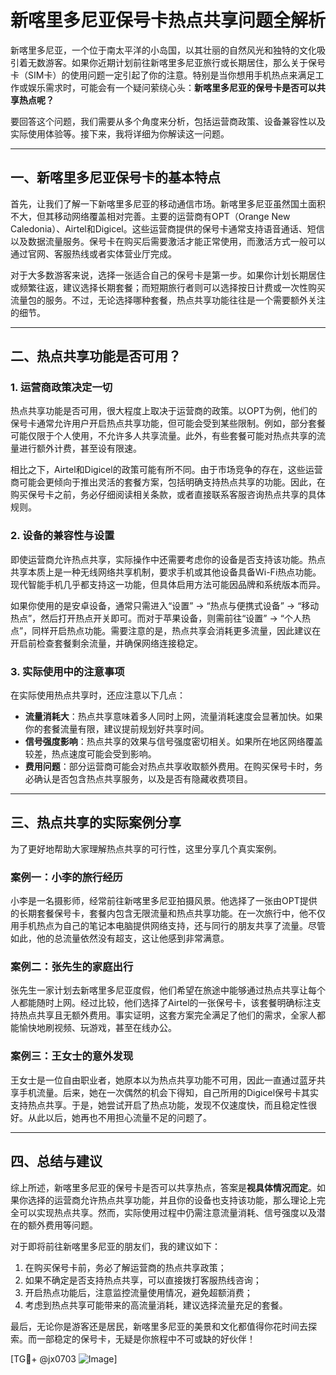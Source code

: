 # 新喀里多尼亚保号卡热点共享问题全解析

新喀里多尼亚，一个位于南太平洋的小岛国，以其壮丽的自然风光和独特的文化吸引着无数游客。如果你近期计划前往新喀里多尼亚旅行或长期居住，那么关于保号卡（SIM卡）的使用问题一定引起了你的注意。特别是当你想用手机热点来满足工作或娱乐需求时，可能会有一个疑问萦绕心头：**新喀里多尼亚的保号卡是否可以共享热点呢？**

要回答这个问题，我们需要从多个角度来分析，包括运营商政策、设备兼容性以及实际使用体验等。接下来，我将详细为你解读这一问题。

---

## 一、新喀里多尼亚保号卡的基本特点

首先，让我们了解一下新喀里多尼亚的移动通信市场。新喀里多尼亚虽然国土面积不大，但其移动网络覆盖相对完善。主要的运营商有OPT（Orange New Caledonia）、Airtel和Digicel。这些运营商提供的保号卡通常支持语音通话、短信以及数据流量服务。保号卡在购买后需要激活才能正常使用，而激活方式一般可以通过官网、客服热线或者实体营业厅完成。

对于大多数游客来说，选择一张适合自己的保号卡是第一步。如果你计划长期居住或频繁往返，建议选择长期套餐；而短期旅行者则可以选择按日计费或一次性购买流量包的服务。不过，无论选择哪种套餐，热点共享功能往往是一个需要额外关注的细节。

---

## 二、热点共享功能是否可用？

### 1. **运营商政策决定一切**
热点共享功能是否可用，很大程度上取决于运营商的政策。以OPT为例，他们的保号卡通常允许用户开启热点共享功能，但可能会受到某些限制。例如，部分套餐可能仅限于个人使用，不允许多人共享流量。此外，有些套餐可能对热点共享的流量进行额外计费，甚至设有限速。

相比之下，Airtel和Digicel的政策可能有所不同。由于市场竞争的存在，这些运营商可能会更倾向于推出灵活的套餐方案，包括明确支持热点共享的功能。因此，在购买保号卡之前，务必仔细阅读相关条款，或者直接联系客服咨询热点共享的具体规则。

### 2. **设备的兼容性与设置**
即使运营商允许热点共享，实际操作中还需要考虑你的设备是否支持该功能。热点共享本质上是一种无线网络共享机制，要求手机或其他设备具备Wi-Fi热点功能。现代智能手机几乎都支持这一功能，但具体启用方法可能因品牌和系统版本而异。

如果你使用的是安卓设备，通常只需进入“设置” -> “热点与便携式设备” -> “移动热点”，然后打开热点开关即可。而对于苹果设备，则需前往“设置” -> “个人热点”，同样开启热点功能。需要注意的是，热点共享会消耗更多流量，因此建议在开启前检查套餐剩余流量，并确保网络连接稳定。

### 3. **实际使用中的注意事项**
在实际使用热点共享时，还应注意以下几点：

- **流量消耗大**：热点共享意味着多人同时上网，流量消耗速度会显著加快。如果你的套餐流量有限，建议提前规划好共享时间。
- **信号强度影响**：热点共享的效果与信号强度密切相关。如果所在地区网络覆盖较差，热点速度可能会受到影响。
- **费用问题**：部分运营商可能会对热点共享收取额外费用。在购买保号卡时，务必确认是否包含热点共享服务，以及是否有隐藏收费项目。

---

## 三、热点共享的实际案例分享

为了更好地帮助大家理解热点共享的可行性，这里分享几个真实案例。

### 案例一：小李的旅行经历
小李是一名摄影师，经常前往新喀里多尼亚拍摄风景。他选择了一张由OPT提供的长期套餐保号卡，套餐内包含无限流量和热点共享功能。在一次旅行中，他不仅用手机热点为自己的笔记本电脑提供网络支持，还与同行的朋友共享了流量。尽管如此，他的总流量依然没有超支，这让他感到非常满意。

### 案例二：张先生的家庭出行
张先生一家计划去新喀里多尼亚度假，他们希望在旅途中能够通过热点共享让每个人都能随时上网。经过比较，他们选择了Airtel的一张保号卡，该套餐明确标注支持热点共享且无额外费用。事实证明，这套方案完全满足了他们的需求，全家人都能愉快地刷视频、玩游戏，甚至在线办公。

### 案例三：王女士的意外发现
王女士是一位自由职业者，她原本以为热点共享功能不可用，因此一直通过蓝牙共享手机流量。后来，她在一次偶然的机会下得知，自己所用的Digicel保号卡其实支持热点共享。于是，她尝试开启了热点功能，发现不仅速度快，而且稳定性很好。从此以后，她再也不用担心流量不足的问题了。

---

## 四、总结与建议

综上所述，新喀里多尼亚的保号卡是否可以共享热点，答案是**视具体情况而定**。如果你选择的运营商允许热点共享功能，并且你的设备也支持该功能，那么理论上完全可以实现热点共享。然而，实际使用过程中仍需注意流量消耗、信号强度以及潜在的额外费用等问题。

对于即将前往新喀里多尼亚的朋友们，我的建议如下：
1. 在购买保号卡前，务必了解运营商的热点共享政策；
2. 如果不确定是否支持热点共享，可以直接拨打客服热线咨询；
3. 开启热点功能后，注意监控流量使用情况，避免超额消费；
4. 考虑到热点共享可能带来的高流量消耗，建议选择流量充足的套餐。

最后，无论你是游客还是居民，新喀里多尼亚的美景和文化都值得你花时间去探索。而一部稳定的保号卡，无疑是你旅程中不可或缺的好伙伴！

[TG💪+ @jx0703 ![Image](https://github.com/user-attachments/assets/dbca1d08-cadb-493c-b0ec-ad6f7a83f270)]